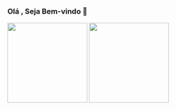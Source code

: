 ### Olá , Seja Bem-vindo  👋

</div>
<img height="180em" src="https://github-readme-stats.vercel.app/api?username=gladsonsimoes&show_icons=true&theme=dark&include_all_commits=true&count_private=true"/>
  <img height="180em" src="https://github-readme-stats.vercel.app/api/top-langs/?username=gladsonsimoes&layout=compact&langs_count=7&theme=dark"/>
</div>











<!--
**gladsonsimoes/gladsonsimoes** is a ✨ _special_ ✨ repository because its `README.md` (this file) appears on your GitHub profile.

Here are some ideas to get you started:

- 🔭 I’m currently working on ...
- 🌱 I’m currently learning ...
- 👯 I’m looking to collaborate on ...
- 🤔 I’m looking for help with ...
- 💬 Ask me about ...
- 📫 How to reach me: ...
- 😄 Pronouns: ...
- ⚡ Fun fact: ...
-->

